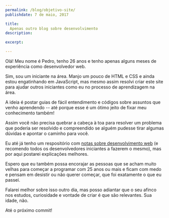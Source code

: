 ```yaml
---
permalink: /blog/objetivo-site/
publishdate: 7 de maio, 2017

title:
  Apenas outro blog sobre desenvolvimento
description:

excerpt:

---
```


Olá! Meu nome é Pedro, tenho 26 anos e tenho apenas alguns meses de experiência como desenvolvedor web.

Sim, sou um iniciante na área. Manjo um pouco de HTML e CSS e ainda estou engatinhando em JavaScript, mas mesmo assim resolvi criar este site para ajudar outros iniciantes como eu no processo de aprendizagem na área.

A ideia é postar guias de fácil entendimento e códigos sobre assuntos que venho aprendendo -- até porque esse é um ótimo jeito de fixar meu conhecimento também!

Assim você não precisa quebrar a cabeça à toa para resolver um problema que poderia ser resolvido e compreendido se alguém pudesse tirar algumas dúvidas e apontar o caminho para você.

Eu até já tenho um respositório com [notas sobre desenvolvimento web](https://github.com/pedrobritto/webdev-notes/wiki) (e recomendo todos os desenvolvedores iniciantes a fazerem o mesmo), mas por aqui postarei explicações melhores.

Espero que eu também possa encorajar as pessoas que se acham muito velhas para começar a programar com 25 anos ou mais e ficam com medo e pensam em desistir ou não querer começar, que foi exatamente o que eu passei.

Falarei melhor sobre isso outro dia, mas posso adiantar que o seu afinco nos estudos, curiosidade e vontade de criar é que são relevantes. Sua idade, não.

Até o próximo commit!
